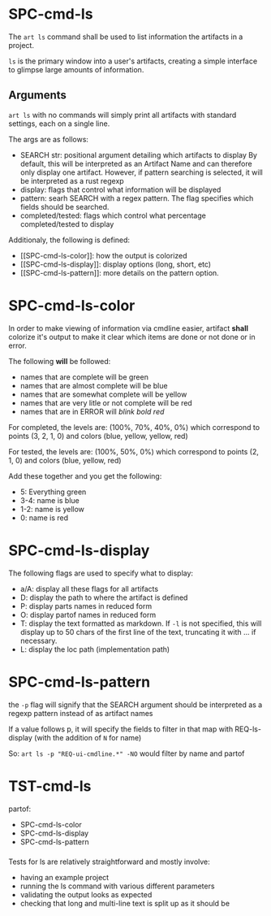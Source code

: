 # SPC-cmd-ls
The `art ls` command shall be used to list information the artifacts in a
project.

`ls` is the primary window into a user's artifacts, creating a simple
interface to glimpse large amounts of information.

## Arguments
`art ls` with no commands will simply print all artifacts with standard
settings, each on a single line.

The args are as follows:
- SEARCH str: positional argument detailing which artifacts to display
  By default, this will be interpreted as an Artifact Name and can therefore
  only display one artifact. However, if pattern searching is selected, it 
  will be interpreted as a rust regexp
- display: flags that control what information will be displayed
- pattern: searh SEARCH with a regex pattern. The flag specifies which fields
  should be searched.
- completed/tested: flags which control what percentage completed/tested to
  display

Additionaly, the following is defined:
- [[SPC-cmd-ls-color]]: how the output is colorized
- [[SPC-cmd-ls-display]]: display options (long, short, etc)
- [[SPC-cmd-ls-pattern]]: more details on the pattern option.

# SPC-cmd-ls-color
In order to make viewing of information via cmdline easier,
artifact **shall** colorize it's output to make it clear which items
are done or not done or in error.

The following **will** be followed:
- names that are complete will be green
- names that are almost complete will be blue
- names that are somewhat complete will be yellow
- names that are very litle or not complete will be red
- names that are in ERROR will *blink bold red*

For completed, the levels are: (100%, 70%, 40%, 0%) which correspond to points
(3, 2, 1, 0) and colors (blue, yellow, yellow, red)

For tested, the levels are: (100%, 50%, 0%) which correspond to points (2, 1, 0)
and colors (blue, yellow, red)

Add these together and you get the following:
- 5: Everything green
- 3-4: name is blue
- 1-2: name is yellow
- 0: name is red

# SPC-cmd-ls-display
The following flags are used to specify what to display:
- a/A: display all these flags for all artifacts
- D: display the path to where the artifact is defined
- P: display parts names in reduced form
- O: display partof names in reduced form
- T: display the text formatted as markdown. If `-l` is not specified, this
  will display up to 50 chars of the first line of the text, truncating it
  with ... if necessary.
- L: display the loc path (implementation path)

# SPC-cmd-ls-pattern
the `-p` flag will signify that the SEARCH argument should be interpreted as
a regexp pattern instead of as artifact names

If a value follows p, it will specify the fields to filter in that map with
REQ-ls-display (with the addition of `N` for name)

So: `art ls -p "REQ-ui-cmdline.*" -NO` would filter by name and partof

# TST-cmd-ls
partof:
- SPC-cmd-ls-color
- SPC-cmd-ls-display
- SPC-cmd-ls-pattern
###
Tests for ls are relatively straightforward and mostly involve:
- having an example project
- running the ls command with various different parameters
- validating the output looks as expected
- checking that long and multi-line text is split up as it should be
